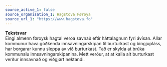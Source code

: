 ```yaml
---
source_active_1: false
source_organisation_1: Hagstova Føroya
source_url_1: "https://www.hagstova.fo"
---
```

<b>Tekstsvar</b>  
Eingi almenn føroysk hagtøl verða savnað eftir háttalagnum fyri ávísan.
Allar kommunur hava góðkenda innsavningarskipan til burturkast og bingjupláss, har borgarar kunnu sleppa av við burturkast. Tað er skylda at brúka kommunalu innsavningarskipanina.
Mett verður, at at kalla alt burturkast verður innsavnað og viðgjørt nøktandi.
